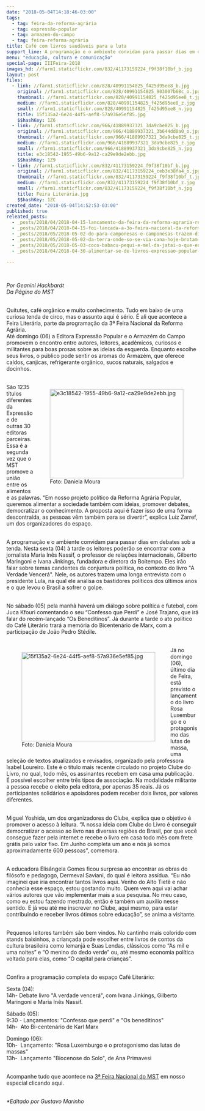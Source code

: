 ```yaml
---
date: "2018-05-04T14:18:46-03:00"
tags:
  - tag: feira-da-reforma-agrária
  - tag: expressão-popular
  - tag: armazem-do-campo
  - tag: feira-reforma-agrária
title: Café com livros saudáveis para a luta
support_line: A programação e o ambiente convidam para passar dias em debates no Café Literário
menu: "educação, cultura e comunicação"
special-page: IIIFeira-2018
images_hd: //farm1.staticflickr.com/832/41173159224_f9f38f10bf_b.jpg
layout: post
files:
  - link: //farm1.staticflickr.com/828/40991154825_f425d95ee8_b.jpg
    original: //farm1.staticflickr.com/828/40991154825_903007b68c_o.jpg
    thumbnail: //farm1.staticflickr.com/828/40991154825_f425d95ee8_t.jpg
    medium: //farm1.staticflickr.com/828/40991154825_f425d95ee8_z.jpg
    small: //farm1.staticflickr.com/828/40991154825_f425d95ee8_n.jpg
    title: 15f135a2-6e24-44f5-aef8-57a936e5ef85.jpg
    $$hashKey: 1Z6
  - link: //farm1.staticflickr.com/966/41889937321_3da9cbe825_b.jpg
    original: //farm1.staticflickr.com/966/41889937321_3b644dd0a0_o.jpg
    thumbnail: //farm1.staticflickr.com/966/41889937321_3da9cbe825_t.jpg
    medium: //farm1.staticflickr.com/966/41889937321_3da9cbe825_z.jpg
    small: //farm1.staticflickr.com/966/41889937321_3da9cbe825_n.jpg
    title: e3c18542-1955-49b6-9a12-ca29e9de2ebb.jpg
    $$hashKey: 1Z9
  - link: //farm1.staticflickr.com/832/41173159224_f9f38f10bf_b.jpg
    original: //farm1.staticflickr.com/832/41173159224_ceb3e38fa4_o.jpg
    thumbnail: //farm1.staticflickr.com/832/41173159224_f9f38f10bf_t.jpg
    medium: //farm1.staticflickr.com/832/41173159224_f9f38f10bf_z.jpg
    small: //farm1.staticflickr.com/832/41173159224_f9f38f10bf_n.jpg
    title: Feira Literária.jpg
    $$hashKey: 1ZC
created_date: "2018-05-04T14:52:53-03:00"
published: true
releated_posts:
  - _posts/2018/04/2018-04-15-lancamento-da-feira-da-reforma-agraria-reune-dezenas-de-pessoas-no-armazem-do-campo.md
  - _posts/2018/04/2018-04-15-foi-lancada-a-3o-feira-nacional-da-reforma-agraria.md
  - _posts/2018/05/2018-05-02-do-para-camponesas-e-camponesas-trazem-diversidade-de-producao-para-a-feira-nacional-em-sao-paulo.md
  - _posts/2018/05/2018-05-02-da-terra-onde-so-se-via-cana-hoje-brotam-alimentos-agroecologicos-no-interior-de-sao-paulo.md
  - _posts/2018/05/2018-05-03-coco-babacu-pequi-e-mel-da-jatai-o-que-encontrar-na-3a-feira-da-reforma-agraria.md
  - _posts/2018/04/2018-04-30-alimentar-se-de-livros-expressao-popular-participa-da-iii-feira-da-reforma-agraria.md

---
```

<p>&nbsp;</p>

<p><em>Por Geanini Hackbardt<br />
Da P&aacute;gina do MST</em><br />
&nbsp;</p>

<p>Quitutes, caf&eacute; org&acirc;nico e muito conhecimento. Tudo em baixo de uma curiosa tenda de circo, mas o assunto aqui &eacute; s&eacute;rio. &Eacute; ali que acontece a Feira Liter&aacute;ria, parte da programa&ccedil;&atilde;o da 3&ordf; Feira Nacional da Reforma Agr&aacute;ria.&nbsp;<br />
At&eacute; domingo (06) a Editora Express&atilde;o Popular e o Armaz&eacute;m do Campo promovem o encontro entre autores, leitores, acad&ecirc;micos, curiosos e militantes para boas prosas sobre as ideias da esquerda. Enquanto escolhe seus livros, o p&uacute;blico pode sentir os aromas do Armaz&eacute;m, que oferece caldos, canjicas, refrigerante org&acirc;nico, sucos naturais, salgados e docinhos.<br />
&nbsp;</p>

<figure class="image" style="float:right"><img alt="e3c18542-1955-49b6-9a12-ca29e9de2ebb.jpg" height="233" src="//farm1.staticflickr.com/966/41889937321_3da9cbe825_b.jpg" width="350" />
<figcaption>Foto: Daniela Moura</figcaption>
</figure>

<p>S&atilde;o 1235 t&iacute;tulos diferentes da Express&atilde;o e de outras 30 editoras parceiras. Essa &eacute; a segunda vez que o MST promove a uni&atilde;o entre os alimentos e as palavras. &ldquo;Em nosso projeto pol&iacute;tico da Reforma Agr&aacute;ria Popular, queremos alimentar a sociedade tamb&eacute;m com ideias, promover debates, democratizar o conhecimento. A proposta aqui &eacute; fazer isso de uma forma descontra&iacute;da, as pessoas v&ecirc;m tamb&eacute;m para se divertir&rdquo;, explica Luiz Zarref, um dos organizadores do espa&ccedil;o.<br />
&nbsp;</p>

<p>A programa&ccedil;&atilde;o e o ambiente convidam para passar dias em debates sob a tenda. Nesta sexta (04) &agrave; tarde os leitores poder&atilde;o se encontrar com a jornalista Maria In&ecirc;s Nassif, o professor de rela&ccedil;&otilde;es internacionais, Gilberto Maringoni e Ivana Jinkings, fundadora e diretora da Boitempo. Eles ir&atilde;o falar sobre temas candentes da conjuntura pol&iacute;tica, no contexto do livro &quot;A Verdade Vencer&aacute;&quot;. Nele, os autores trazem uma longa entrevista com o presidente Lula, na qual ele analisa os bastidores pol&iacute;ticos dos &uacute;ltimos anos e o que levou o Brasil a sofrer o golpe.<br />
&nbsp;</p>

<p>No s&aacute;bado (05) pela manh&atilde; haver&aacute; um di&aacute;logo sobre pol&iacute;tica e futebol, com Juca Kfouri comentando o seu &ldquo;Confesso que Perdi&rdquo; e Jos&eacute; Trajano, que ir&aacute; falar do rec&eacute;m-lan&ccedil;ado &ldquo;Os Beneditinos&rdquo;. J&aacute; durante a tarde o ato pol&iacute;tico do Caf&eacute; Liter&aacute;rio trar&aacute; a mem&oacute;ria do Bicenten&aacute;rio de Marx, com a participa&ccedil;&atilde;o de Jo&atilde;o Pedro St&eacute;dile.&nbsp;<br />
&nbsp;</p>

<figure class="image" style="float:left"><img alt="15f135a2-6e24-44f5-aef8-57a936e5ef85.jpg" height="233" src="//farm1.staticflickr.com/828/40991154825_f425d95ee8_b.jpg" width="350" />
<figcaption>Foto: Daniela Moura</figcaption>
</figure>

<p>J&aacute; no domingo (06), &uacute;ltimo dia de Feira, est&aacute; previsto o lan&ccedil;amento do livro Rosa Luxemburgo e o protagonismo das lutas de massa, uma sele&ccedil;&atilde;o de textos atualizados e revisados, organizado pela professora Isabel Loureiro. Este &eacute; o t&iacute;tulo mais recente circulado no projeto Clube do Livro, no qual, todo m&ecirc;s, os assinantes recebem em casa uma publica&ccedil;&atilde;o. &Eacute; poss&iacute;vel escolher entre tr&ecirc;s tipos de associa&ccedil;&atilde;o. Na modalidade militante a pessoa recebe o eleito pela editora, por apenas 35 reais. J&aacute; os participantes solid&aacute;rios e apoiadores podem receber dois livros, por valores diferentes.&nbsp;<br />
&nbsp;</p>

<p>Miguel Yoshida, um dos organizadores do Clube, explica que o objetivo &eacute; promover o acesso &agrave; leitura. &ldquo;A nossa ideia com Clube do Livro &eacute; conseguir democratizar o acesso ao livro nas diversas regi&otilde;es do Brasil, por que voc&ecirc; consegue fazer pela internet e recebe o livro em casa todo m&ecirc;s com frete gr&aacute;tis pelo valor fixo. Em Junho completa um ano e n&oacute;s j&aacute; somos aproximadamente 600 pessoas&rdquo;, comemora.<br />
&nbsp;</p>

<p>A educadora Elis&acirc;ngela Gomes ficou surpresa ao encontrar as obras do fil&oacute;sofo e pedagogo, Dermeval Saviani, do qual &eacute; leitora ass&iacute;dua. &ldquo;Eu n&atilde;o imaginei que iria encontrar tantos livros aqui. Venho do Alto Tiet&ecirc; e n&atilde;o conhecia esse espa&ccedil;o, estou gostando muito. Quem vem aqui vai achar v&aacute;rios autores que v&atilde;o implementar mais a sua pesquisa. No meu caso, como eu estou fazendo mestrado, ent&atilde;o &eacute; tamb&eacute;m um auxilio nesse sentido. E j&aacute; vou at&eacute; me inscrever no Clube, aqui mesmo, para estar contribuindo e receber livros &oacute;timos sobre educa&ccedil;&atilde;o&rdquo;, se anima a visitante.<br />
&nbsp;</p>

<p>Pequenos leitores tamb&eacute;m s&atilde;o bem vindos. No cantinho mais colorido com stands baixinhos, a crian&ccedil;ada pode escolher entre livros de contos da cultura brasileira como Iemanj&aacute; e Suas Lendas, cl&aacute;ssicos como &ldquo;As mil e uma noites&rdquo; e &ldquo;O menino do dedo verde&rdquo; ou, at&eacute; mesmo economia pol&iacute;tica voltada para elas, como &ldquo;O capital para crian&ccedil;as&rdquo;.<br />
&nbsp;</p>

<p>Confira a programa&ccedil;&atilde;o completa do espa&ccedil;o Caf&eacute; Liter&aacute;rio:</p>

<p>Sexta (04):<br />
14h- Debate livro &quot;A verdade vencer&aacute;&quot;, com Ivana Jinkings, Gilberto Maringoni e Maria In&ecirc;s Nassif.</p>

<p>S&aacute;bado (05):<br />
9:30 - Lan&ccedil;amentos: &quot;Confesso que perdi&quot;&nbsp;e &quot;Os beneditinos&quot;<br />
14h-&nbsp; Ato Bi-centen&aacute;rio de Karl Marx</p>

<p>Domingo (06):<br />
10h-&nbsp; Lan&ccedil;amento: &quot;Rosa Luxemburgo e o protagonismo das lutas de massas&quot;<br />
13h-&nbsp; Lan&ccedil;amento &quot;Biocenose do Solo&quot;, de Ana Primavesi<br />
&nbsp;</p>

<p>Acompanhe tudo que acontece na <a href="http://www.mst.org.br/III-feira-nacional-da-reforma-agraria/">3&ordf; Feira Nacional do MST</a> em nosso especial clicando aqui.<br />
&nbsp;</p>

<p><em>*Editado por Gustavo Marinho</em></p>

<p>&nbsp;</p>
